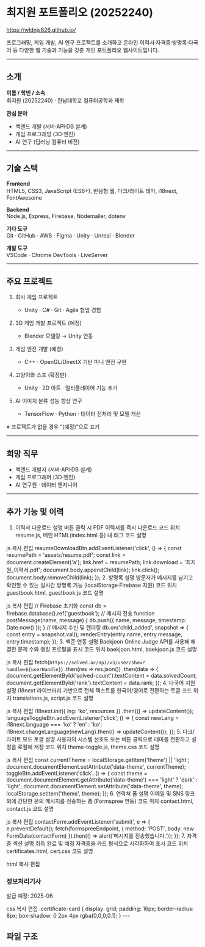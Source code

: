 # 최지원 포트폴리오 (20252240)

https://wldnjs826.github.io/

프로그래밍, 게임 개발, AI 연구 프로젝트를 소개하고 온라인 이력서·자격증·방명록·다국어 등 다양한 웹 기술과 기능을 갖춘 개인 포트폴리오 웹사이트입니다.

---

## 소개

**이름 / 학번 / 소속**  
최지원 (20252240) · 한남대학교 컴퓨터공학과 재학

**관심 분야**  
- 백엔드 개발 (서버·API·DB 설계)  
- 게임 프로그래밍 (3D·엔진)  
- AI 연구 (딥러닝·컴퓨터 비전)

---

## 기술 스택

**Frontend**  
HTML5, CSS3, JavaScript (ES6+), 반응형 웹, 다크/라이트 테마, i18next, FontAwesome

**Backend**  
Node.js, Express, Firebase, Nodemailer, dotenv

**기타 도구**  
Git · GitHub · AWS · Figma · Unity · Unreal · Blender

**개발 도구**  
VSCode · Chrome DevTools · LiveServer

---

## 주요 프로젝트

1. 회사 게임 프로젝트  
   - Unity · C# · Git · Agile 협업 경험

2. 3D 게임 개발 프로젝트 (예정)  
   - Blender 모델링 → Unity 연동

3. 게임 엔진 개발 (예정)  
   - C++ · OpenGL/DirectX 기반 미니 엔진 구현

4. 고양이와 스프 (확장판)  
   - Unity · 2D 아트 · 멀티플레이어 기능 추가

5. AI 이미지 분류 성능 향상 연구  
   - TensorFlow · Python · 데이터 전처리 및 모델 개선

※ 프로젝트가 없을 경우 “(예정)”으로 표기

---

## 희망 직무

- 백엔드 개발자 (서버·API·DB 설계)  
- 게임 프로그래머 (3D·엔진)  
- AI 연구원 · 데이터 엔지니어

---

## 추가 기능 및 이력

1. 이력서 다운로드
설명
버튼 클릭 시 PDF 이력서를 즉시 다운로드
코드 위치
resume.js, 메인 HTML(index.html 등) 내 <a download> 태그
코드 설명

js
복사
편집
resumeDownloadBtn.addEventListener('click', () => {
  const resumePath = 'assets/resume.pdf';
  const link = document.createElement('a');
  link.href = resumePath;
  link.download = '최지원_이력서.pdf';
  document.body.appendChild(link);
  link.click();
  document.body.removeChild(link);
});
2. 방명록
설명
방문자가 메시지를 남기고 확인할 수 있는 실시간 방명록 기능 (localStorage·Firebase 지원)
코드 위치
guestbook.html, guestbook.js
코드 설명

js
복사
편집
// Firebase 초기화
const db = firebase.database().ref('guestbook');
// 메시지 전송
function postMessage(name, message) {
  db.push({ name, message, timestamp: Date.now() });
}
// 메시지 수신 및 렌더링
db.on('child_added', snapshot => {
  const entry = snapshot.val();
  renderEntry(entry.name, entry.message, entry.timestamp);
});
3. 백준 연동
설명
Baekjoon Online Judge API를 사용해 해결한 문제 수와 랭킹 프로필을 표시
코드 위치
baekjoon.html, baekjoon.js
코드 설명

js
복사
편집
fetch(`https://solved.ac/api/v3/user/show?handle=${userHandle}`)
  .then(res => res.json())
  .then(data => {
    document.getElementById('solved-count').textContent = data.solvedCount;
    document.getElementById('rank').textContent = data.rank;
  });
4. 다국어 지원
설명
i18next 라이브러리 기반으로 전체 텍스트를 한국어/영어로 전환하는 토글
코드 위치
translations.js, script.js
코드 설명

js
복사
편집
i18next.init({ lng: 'ko', resources })
  .then(() => updateContent());
languageToggleBtn.addEventListener('click', () => {
  const newLang = i18next.language === 'ko' ? 'en' : 'ko';
  i18next.changeLanguage(newLang).then(() => updateContent());
});
5. 다크/라이트 모드 토글
설명
사용자의 시스템 선호도 또는 버튼 클릭으로 테마를 전환하고 설정을 로컬에 저장
코드 위치
theme-toggle.js, theme.css
코드 설명

js
복사
편집
const currentTheme = localStorage.getItem('theme') || 'light';
document.documentElement.setAttribute('data-theme', currentTheme);
toggleBtn.addEventListener('click', () => {
  const theme = document.documentElement.getAttribute('data-theme') === 'light' ? 'dark' : 'light';
  document.documentElement.setAttribute('data-theme', theme);
  localStorage.setItem('theme', theme);
});
6. 연락처 폼
설명
이메일 및 SNS 링크 외에 간단한 문의 메시지를 전송하는 폼 (Formspree 연동)
코드 위치
contact.html, contact.js
코드 설명

js
복사
편집
contactForm.addEventListener('submit', e => {
  e.preventDefault();
  fetch(formspreeEndpoint, {
    method: 'POST',
    body: new FormData(contactForm)
  }).then(() => alert('메시지를 전송했습니다.'));
});
7. 자격증 섹션
설명
취득 완료 및 예정 자격증을 카드 형식으로 시각화하여 표시
코드 위치
certificates.html, cert.css
코드 설명

html
복사
편집
<div class="certificate-card" data-issue="2025-06">
  <h3>정보처리기사</h3>
  <p>발급 예정: 2025-06</p>
</div>
css
복사
편집
.certificate-card {
  display: grid;
  padding: 16px;
  border-radius: 8px;
  box-shadow: 0 2px 4px rgba(0,0,0,0.1);
}
---

## 파일 구조

